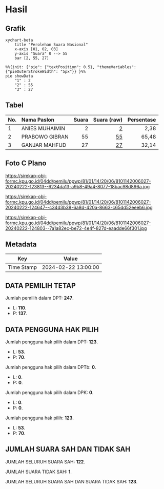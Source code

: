 # Hasil

## Grafik

```mermaid
xychart-beta
    title "Perolehan Suara Nasional"
    x-axis [01, 02, 03]
    y-axis "Suara" 0 --> 55
    bar [2, 55, 27]
```

```mermaid
%%{init: {"pie": {"textPosition": 0.5}, "themeVariables": {"pieOuterStrokeWidth": "5px"}} }%%
pie showData
    "1" : 2
    "2" : 55
    "3" : 27
```

## Tabel

| No. | Nama Paslon    | Suara | Suara (raw) | Persentase |
|:--- |:-------------- | -----:| -----------:| ----------:|
| 1   | ANIES MUHAIMIN | 2     | [2][p-1]    | 2,38       |
| 2   | PRABOWO GIBRAN | 55    | [55][p-2]   | 65,48      |
| 3   | GANJAR MAHFUD  | 27    | [27][p-3]   | 32,14      |


[p-1]: https://github.com/gigit-pemilu/pemilu-2024/blob/main/pilpres/hitung-suara/sub/81-maluku/sub/01-maluku-tengah/sub/14-salahutu/sub/2006-suli/sub/027-tps/sub/paslon-1.txt
[p-2]: https://github.com/gigit-pemilu/pemilu-2024/blob/main/pilpres/hitung-suara/sub/81-maluku/sub/01-maluku-tengah/sub/14-salahutu/sub/2006-suli/sub/027-tps/sub/paslon-2.txt
[p-3]: https://github.com/gigit-pemilu/pemilu-2024/blob/main/pilpres/hitung-suara/sub/81-maluku/sub/01-maluku-tengah/sub/14-salahutu/sub/2006-suli/sub/027-tps/sub/paslon-3.txt

## Foto C Plano

https://sirekap-obj-formc.kpu.go.id/04dd/pemilu/ppwp/81/01/14/20/06/8101142006027-20240222-123813--6234da13-a9b8-49a4-8077-18bac98d896a.jpg

https://sirekap-obj-formc.kpu.go.id/04dd/pemilu/ppwp/81/01/14/20/06/8101142006027-20240222-124647--c34d3b38-6a8d-420a-8663-c65dd52eeeb6.jpg

https://sirekap-obj-formc.kpu.go.id/04dd/pemilu/ppwp/81/01/14/20/06/8101142006027-20240222-124803--7a1a82ec-be72-4e4f-827d-eaadde66f301.jpg


## Metadata

| Key        | Value               |
| ---------- | ------------------- |
| Time Stamp | 2024-02-22 13:00:00 |


## DATA PEMILIH TETAP

Jumlah pemilih dalam DPT: **247**.
 * L: **110**.
 * P: **137**.

## DATA PENGGUNA HAK PILIH

Jumlah pengguna hak pilih dalam DPT: **123**.
 * L: **53**.
 * P: **70**.

Jumlah pengguna hak pilih dalam DPTb: **0**.
 * L: **0**.
 * P: **0**.

Jumlah pengguna hak pilih dalam DPK: **0**.
 * L: **0**.
 * P: **0**.

Jumlah pengguna hak pilih: **123**.
 * L: **53**.
 * P: **70**.

## JUMLAH SUARA SAH DAN TIDAK SAH

JUMLAH SELURUH SUARA SAH: **122**.

JUMLAH SUARA TIDAK SAH: **1**.

JUMLAH SELURUH SUARA SAH DAN SUARA TIDAK SAH: **123**.


